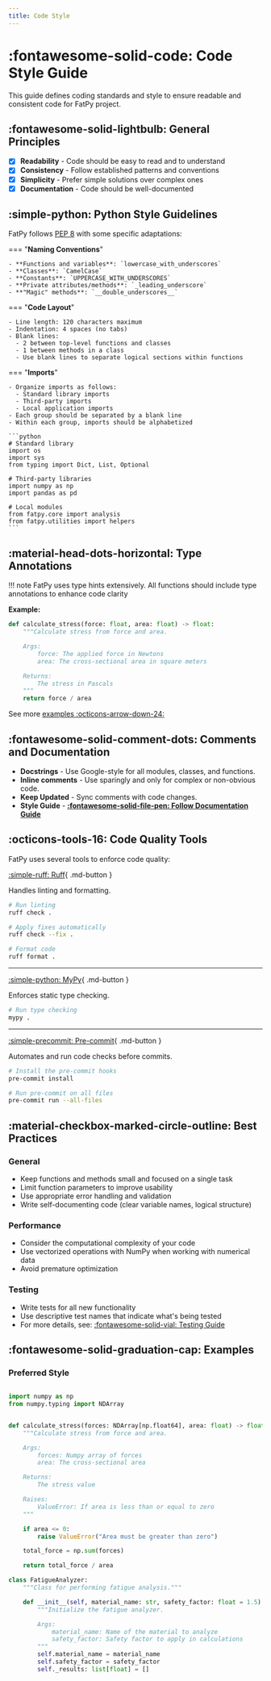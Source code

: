 ```yaml
---
title: Code Style
---
```



# :fontawesome-solid-code: Code Style Guide

This guide defines coding standards and style to ensure readable and consistent code for FatPy project.

## :fontawesome-solid-lightbulb: General Principles

- [x] **Readability** - Code should be easy to read and to understand
- [x] **Consistency** - Follow established patterns and conventions
- [x] **Simplicity** - Prefer simple solutions over complex ones
- [x] **Documentation** - Code should be well-documented

## :simple-python: Python Style Guidelines

FatPy follows [PEP 8](https://www.python.org/dev/peps/pep-0008/) with some specific adaptations:

=== "**Naming Conventions**"

    - **Functions and variables**: `lowercase_with_underscores`
    - **Classes**: `CamelCase`
    - **Constants**: `UPPERCASE_WITH_UNDERSCORES`
    - **Private attributes/methods**: `_leading_underscore`
    - **"Magic" methods**: `__double_underscores__`

=== "**Code Layout**"

    - Line length: 120 characters maximum
    - Indentation: 4 spaces (no tabs)
    - Blank lines:
      - 2 between top-level functions and classes
      - 1 between methods in a class
      - Use blank lines to separate logical sections within functions

=== "**Imports**"

    - Organize imports as follows:
      - Standard library imports
      - Third-party imports
      - Local application imports
    - Each group should be separated by a blank line
    - Within each group, imports should be alphabetized

    ```python
    # Standard library
    import os
    import sys
    from typing import Dict, List, Optional

    # Third-party libraries
    import numpy as np
    import pandas as pd

    # Local modules
    from fatpy.core import analysis
    from fatpy.utilities import helpers
    ```

## :material-head-dots-horizontal: Type Annotations

!!! note
    FatPy uses type hints extensively. All functions should include type annotations to enhance code clarity

**Example:**

```python
def calculate_stress(force: float, area: float) -> float:
    """Calculate stress from force and area.

    Args:
        force: The applied force in Newtons
        area: The cross-sectional area in square meters

    Returns:
        The stress in Pascals
    """
    return force / area
```

See more [examples :octicons-arrow-down-24:](#examples)

## :fontawesome-solid-comment-dots: Comments and Documentation

- **Docstrings** - Use Google-style for all modules, classes, and functions.
- **Inline comments** - Use sparingly and only for complex or non-obvious code.
- **Keep Updated** - Sync comments with code changes.
- **Style Guide** -  **[:fontawesome-solid-file-pen: Follow Documentation Guide](documentation.md)**

## :octicons-tools-16: Code Quality Tools

FatPy uses several tools to enforce code quality:

[:simple-ruff: Ruff](https://docs.astral.sh/ruff/){ .md-button }

Handles linting and formatting.

```bash
# Run linting
ruff check .

# Apply fixes automatically
ruff check --fix .

# Format code
ruff format .
```

---

[:simple-python: MyPy](https://mypy.readthedocs.io/){ .md-button }

Enforces static type checking.

```bash
# Run type checking
mypy .
```

---

[:simple-precommit: Pre-commit](https://pre-commit.com/){ .md-button }

Automates and run code checks before commits.

```bash
# Install the pre-commit hooks
pre-commit install

# Run pre-commit on all files
pre-commit run --all-files
```

## :material-checkbox-marked-circle-outline: Best Practices

### General

- Keep functions and methods small and focused on a single task
- Limit function parameters to improve usability
- Use appropriate error handling and validation
- Write self-documenting code (clear variable names, logical structure)

### Performance

- Consider the computational complexity of your code
- Use vectorized operations with NumPy when working with numerical data
- Avoid premature optimization

### Testing

- Write tests for all new functionality
- Use descriptive test names that indicate what's being tested
- For more details, see: [:fontawesome-solid-vial: Testing Guide](testing.md)

## :fontawesome-solid-graduation-cap: Examples

### Preferred Style

```python

import numpy as np
from numpy.typing import NDArray


def calculate_stress(forces: NDArray[np.float64], area: float) -> float:
    """Calculate stress from force and area.

    Args:
        forces: Numpy array of forces
        area: The cross-sectional area

    Returns:
        The stress value

    Raises:
        ValueError: If area is less than or equal to zero
    """

    if area <= 0:
        raise ValueError("Area must be greater than zero")

    total_force = np.sum(forces)

    return total_force / area
```

```python
class FatigueAnalyzer:
    """Class for performing fatigue analysis."""

    def __init__(self, material_name: str, safety_factor: float = 1.5) -> None:
        """Initialize the fatigue analyzer.

        Args:
            material_name: Name of the material to analyze
            safety_factor: Safety factor to apply in calculations
        """
        self.material_name = material_name
        self.safety_factor = safety_factor
        self._results: list[float] = []
```
